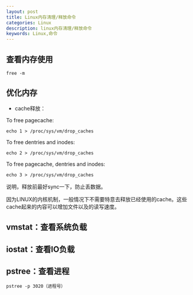 ```yaml
---
layout: post
title: Linux内存清理/释放命令
categories: Linux
description: linux内存清理/释放命令
keywords: Linux,命令
---
```


## 查看内存使用

```shell
free -m
```

## 优化内存

- cache释放：

To free pagecache:

```shell
echo 1 > /proc/sys/vm/drop_caches
```

To free dentries and inodes:

```shell
echo 2 > /proc/sys/vm/drop_caches
```

To free pagecache, dentries and inodes:

```shell
echo 3 > /proc/sys/vm/drop_caches
```

说明，释放前最好sync一下，防止丢数据。

因为LINUX的内核机制，一般情况下不需要特意去释放已经使用的cache。这些cache起来的内容可以增加文件以及的读写速度。

## vmstat：查看系统负载

## iostat：查看IO负载

## pstree：查看进程

```shell
pstree -p 3020（进程号）
```